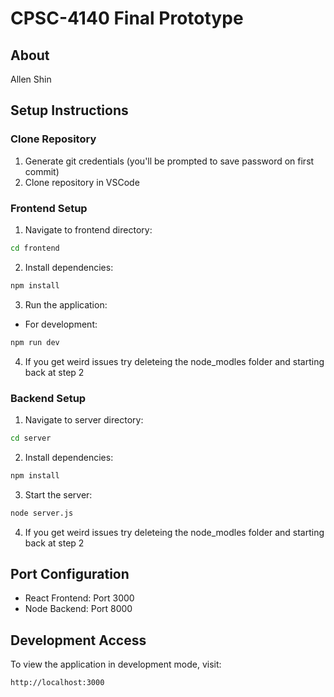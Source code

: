 # CPSC-4140 Final Prototype

## About
Allen Shin

## Setup Instructions

### Clone Repository
1. Generate git credentials (you'll be prompted to save password on first commit)
2. Clone repository in VSCode

### Frontend Setup
1. Navigate to frontend directory:
```bash
cd frontend
```

2. Install dependencies:
```bash
npm install
```

3. Run the application:
- For development:
```bash
npm run dev
```

4. If you get weird issues try deleteing the node_modles folder and starting back at step 2

### Backend Setup
1. Navigate to server directory:
```bash
cd server
```

2. Install dependencies:
```bash
npm install
```

3. Start the server:
```bash
node server.js
```

4. If you get weird issues try deleteing the node_modles folder and starting back at step 2

## Port Configuration
- React Frontend: Port 3000
- Node Backend: Port 8000

## Development Access
To view the application in development mode, visit:
```
http://localhost:3000
```
